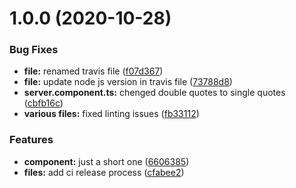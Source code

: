 # 1.0.0 (2020-10-28)


### Bug Fixes

* **file:** renamed travis file ([f07d367](https://github.com/pekuria/myexquisitewear-app/commit/f07d36799b0f0e214663adb47a1d01d15d17906a))
* **file:** update node js version in travis file ([73788d8](https://github.com/pekuria/myexquisitewear-app/commit/73788d83c734c5413d6e1327d7985c8a8e446287))
* **server.component.ts:** chenged double quotes to single quotes ([cbfb16c](https://github.com/pekuria/myexquisitewear-app/commit/cbfb16c6bceade0f6d97b0c34809c4a694f7a2a1))
* **various files:** fixed linting issues ([fb33112](https://github.com/pekuria/myexquisitewear-app/commit/fb331126c47eeae1c75f546a6d2c5435c3dba6e0))


### Features

* **component:** just a short one ([6606385](https://github.com/pekuria/myexquisitewear-app/commit/6606385b6af0bef895be0365f35a0e505671caa4))
* **files:** add ci release process ([cfabee2](https://github.com/pekuria/myexquisitewear-app/commit/cfabee265bdfd0909fd239e5b0583ce86835eed8))
